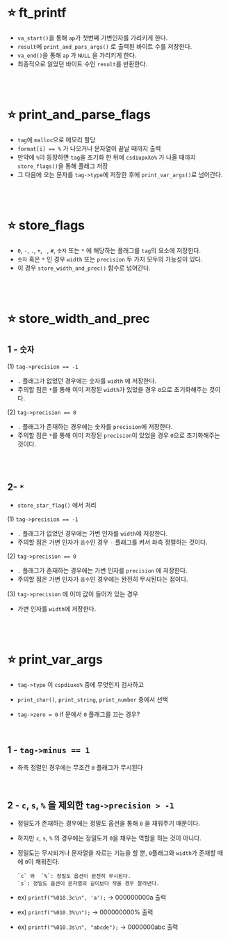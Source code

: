 ⭐ ft_printf
============

- `va_start()`을 통해 `ap`가 첫번째 가변인자를 가리키게 한다.
- `result`에 `print_and_pars_args()` 로 출력된 바이트 수를 저장한다.
-  `va_end()`을 통해 `ap` 가 `NULL` 을 가리키게 한다.
-  최종적으로 읽었던 바이트 수인 `result`를 반환한다.

</br>
</br>

⭐ print_and_parse_flags
=======================

- `tag`에 `malloc`으로 메모리 할당
- `format[i] == %` 가 나오거나 문자열이 끝날 때까지 출력
- 만약에 `%`이 등장하면 `tag`을 초기화 한 뒤에 `csdiupxXo%` 가 나올 때까지 `store_flags()`을 통해 플래그 저장
- 그 다음에 오는 문자를 `tag->type`에 저장한 후에 `print_var_args()`로 넘어간다.

</br>
</br>

⭐ store_flags
==============

- `0`, `-`, `.`, `+`, ` `, `#`, `숫자` 또는 `*` 에 해당하는 플래그를 `tag`의 요소에 저장한다.
- `숫자` 혹은 `*` 인 경우 `width` 또는 `precision` 두 가지 모두의 가능성이 있다.
- 이 경우 `store_width_and_prec()` 함수로 넘어간다.

</br>
</br>

⭐ store_width_and_prec
======================

1 - `숫자`
--------

(1) `tag->precision == -1`
- `.` 플래그가 없었던 경우에는 숫자를 `width` 에 저장한다.
- 주의할 점은 `*`를 통해 이미 저장된 `width`가 있었을 경우 `0`으로 초기화해주는 것이다.

(2) `tag->precision == 0`
- `.` 플래그가 존재하는 경우에는 숫자를 `precision`에 저장한다.
- 주의할 점은 `*`를 통해 이미 저장된 `precision`이 있었을 경우 `0`으로 초기화해주는 것이다.

</br>
</br>

2- `*`
-----

- `store_star_flag()` 에서 처리

(1) `tag->precision == -1`
- `.` 플래그가 없었던 경우에는 가변 인자를 `width`에 저장한다.
- 주의할 점은 가변 인자가 `음수`인 경우 `-` 플래그를 켜서 좌측 정렬하는 것이다.

(2) `tag->precision == 0`
- `.` 플래그가 존재하는 경우에는 가변 인자를 `precision` 에 저장한다.
- 주의할 점은 가변 인자가 `음수`인 경우에는 완전히 무시된다는 점이다.

(3) `tag->precision` 에 이미 값이 들어가 있는 경우
- 가변 인자를 `width`에 저장한다.

</br>
</br>

⭐ print_var_args
================

- `tag->type` 이 `cspdiuxo%` 중에 무엇인지 검사하고
- `print_char()`, `print_string`, `print_number` 중에서 선택

- `tag->zero = 0` if 문에서 `0` 플래그를 끄는 경우?

</br>

1 - `tag->minus == 1`
---------------------

- 좌측 정렬인 경우에는 무조건 `0` 플래그가 무시된다

</br>

2 - `c`, `s`, `%` 을 제외한 `tag->precision > -1`
-----------------------------------------------

- 정밀도가 존재하는 경우에는 정밀도 옵션을 통해 `0` 을 채워주기 때문이다.
- 하지만 `c`, `s`, `%` 의 경우에는 정밀도가 `0`을 채우는 역할을 하는 것이 아니다.
- 정밀도는 무시되거나 문자열을 자르는 기능을 할 뿐, `0`플래그와 `width`가 존재할 때에 `0`이 채워진다.

      `c` 와  `%`: 정밀도 옵션이 완전히 무시된다.
      `s`: 정밀도 옵션이 문자열의 길이보다 작을 경우 잘라낸다. 

- ex) `printf("%010.3c\n", 'a');`     -> 000000000a 출력
- ex) `printf("%010.3%\n");`          -> 000000000% 출력
- ex) `printf("%010.3s\n", "abcde");` -> 0000000abc 출력 
